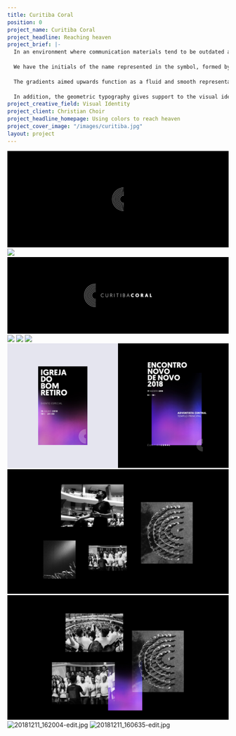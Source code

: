 ```yaml
---
title: Curitiba Coral
position: 0
project_name: Curitiba Coral
project_headline: Reaching heaven
project_brief: |-
  In an environment where communication materials tend to be outdated and little inventive, Curitiba Choir sought a new identity designed towards a young audience (15-35) that would be bold, contemporary and relevant. With clear goals to be reached, we developed a visual system based on a concise symbol, vivid color gradients alongside a clean and direct typography.

  We have the initials of the name represented in the symbol, formed by seven lines referring to the number related to God in the Bible. Furthermore, there is the idea of sound waves propagation and the lines formed by the audience arrangement in the choir’s church headquarters.

  The gradients aimed upwards function as a fluid and smooth representation of voices and music rising towards heaven. In total, there are six gradients alluding to six vocal tessituras present in a choir: soprano, mezzo, contralto, tenor, baritone and bass.

  In addition, the geometric typography gives support to the visual identity, providing a harmonic composition with the gradients, generating clearness and legibility throughout the whole communication.
project_creative_field: Visual Identity
project_client: Christian Choir
project_headline_homepage: Using colors to reach heaven
project_cover_image: "/images/curitiba.jpg"
layout: project
---
```


![](/images/curitiba_coral/Curitiba%20Coral-01.jpg)
![](/images/curitiba_coral/Curitiba%20Coral-02.jpg)
![](/images/curitiba_coral/Curitiba%20Coral-03.jpg)
![](/images/curitiba_coral/Curitiba%20Coral-04.jpg)
![](/images/curitiba_coral/Curitiba%20Coral-05.jpg)
![](/images/curitiba_coral/Curitiba%20Coral-06.jpg)
![](/images/curitiba_coral/Curitiba%20Coral-07.jpg)
![](/images/curitiba_coral/Curitiba%20Coral-08.jpg)
![](/images/curitiba_coral/Curitiba%20Coral-09.jpg)
![20181211_162004-edit.jpg](/uploads/20181211_162004-edit.jpg)
![20181211_160635-edit.jpg](/uploads/20181211_160635-edit.jpg)
